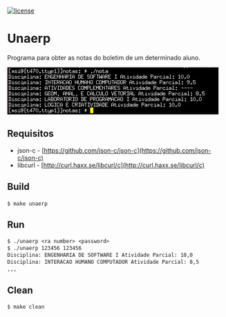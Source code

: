 [![license](https://img.shields.io/badge/License-BSD-blue.svg?style=for-the-badge)](LICENSE)

# Unaerp

Programa para obter as notas do boletim de um determinado aluno.

![notas saida](./notas.png "Saída das notas")

## Requisitos

- json-c - [https://github.com/json-c/json-c](https://github.com/json-c/json-c)
- libcurl - [http://curl.haxx.se/libcurl/c](http://curl.haxx.se/libcurl/c)

## Build

```
$ make unaerp
```

## Run

```
$ ./unaerp <ra number> <password>
$ ./unaerp 123456 123456
Disciplina: ENGENHARIA DE SOFTWARE I Atividade Parcial: 10,0
Disciplina: INTERACAO HUMANO COMPUTADOR Atividade Parcial: 8,5
,,,
```

## Clean

```
$ make clean
```
